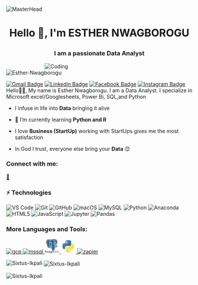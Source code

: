 ![MasterHead](https://thumbs.gfycat.com/BetterHandmadeGull-size_restricted.gif)
<h1 align="center">
  
  Hello 👋, I'm ESTHER NWAGBOROGU​</h1>
<h3 align="center">I am a passionate Data Analyst  </h3>
<img align="right" alt="Coding" width="400" src="https://i.pinimg.com/originals/f9/13/57/f9135788c6aeeec438abb986f283936c.gif">


<p align="left"> <img src="https://komarev.com/ghpvc/?username=Esther-Nwagbrogu&label=Profile%20views&color=0e75b6&style=flat" alt="Esther-Nwagborogu" /> </p>

[![Gmail Badge](https://img.shields.io/badge/-esthernwagborogu@gmail.com-c14438?style=flat-square&logo=Gmail&logoColor=white&link=mailto:esthernwagborogu@gmail.com)](mailto:esthernwagborogu@gmail.com)
[![Linkedin Badge](https://img.shields.io/badge/-LinkedIn-0e76a8?style=flat-square&logo=Linkedin&logoColor=white)](https://www.linkedin.com/in/esther-nwagborogu-87b9b276/)
[![Facebook Badge](https://img.shields.io/badge/-Facebook-3b5998?style=flat-square&logo=Facebook&logoColor=white)](https://www.facebook.com/esther.olatoye)
[![Instagram Badge](https://img.shields.io/badge/-Instagram-e4405f?style=flat-square&logo=Instagram&logoColor=white)](https://instagram.com/estherstephenikenna)
Hello🙋‍♀️, My name is Esther Nwagborogu. I am a Data Analyst. I specialize in Microsoft excel/Googlesheets, Power Bi, SQL,and Python

- I infuse in life into **Data** bringing it alive
  
- 🤝 I’m currently learning **Python and R**
- I love **Business (StartUp)** working with StartUps gives me the most satisfaction

- In God I trust, everyone else bring your **Data** 😊

<h3 align="left">Connect with me:</h3>
<p align="left">
<a href="mailto:esthernwagborogu@gmail.com" target="_blank" rel="noreferrer"> 📧 </a>


</p>

### ⚡ Technologies

![VS Code](https://img.shields.io/badge/-VS%20Code-007ACC?style=flat-square&logo=visual-studio-code)
![Git](https://img.shields.io/badge/-Git-black?style=flat-square&logo=git)
![GitHub](https://img.shields.io/badge/-GitHub-181717?style=flat-square&logo=github)
![macOS](https://img.shields.io/badge/macOS-000000?style=flat-face&logo=macOS)
![MySQL](https://img.shields.io/badge/-MySQL-black?style=flat-square&logo=mysql)
![Python](https://img.shields.io/badge/-Python-black?style=flat-square&logo=Python)
![Anaconda](https://img.shields.io/badge/Anaconda-%44A833.svg?style=flat-square&logo=anaconda&logoColor=white) 
![HTML5](https://img.shields.io/badge/-HTML5-E34F26?style=flat-square&logo=html5&logoColor=white)
![JavaScript](https://img.shields.io/badge/-JavaScript-black?style=flat-square&logo=javascript)
![Jupyter](https://img.shields.io/badge/Jupyter-%F37626?style=flat-square&logo=Jupyter)
![Pandas](https://img.shields.io/badge/pandas-%23150458.svg?style=flat-square&logo=pandas&logoColor=white) 


<h3 align="left">More Languages and Tools:</h3>
 </a> <a
 href="https://cloud.google.com" target="_blank" rel="noreferrer"> <img src="https://www.vectorlogo.zone/logos/google_cloud/google_cloud-icon.svg" alt="gcp" width="40" height="40"/> </a> </a> </a> <a href="https://www.microsoft.com/en-us/sql-server" target="_blank" rel="noreferrer"> <img src="https://www.svgrepo.com/show/303229/microsoft-sql-server-logo.svg" alt="mssql" width="40" height="40"/> </a> <a  </a> <a href="https://www.postgresql.org" target="_blank" rel="noreferrer"> <img src="https://raw.githubusercontent.com/devicons/devicon/master/icons/postgresql/postgresql-original-wordmark.svg" alt="postgresql" width="40" height="40"/> </a> <a href="https://www.python.org" target="_blank" rel="noreferrer"> <img src="https://raw.githubusercontent.com/devicons/devicon/master/icons/python/python-original.svg" alt="python" width="40" height="40"/> </a> <a href="https://zapier.com" target="_blank" rel="noreferrer"> <img src="https://www.vectorlogo.zone/logos/zapier/zapier-icon.svg" alt="zapier" width="40" height="40"/> </a>
 

 </p>

<p><img align="left" src="https://github-readme-stats.vercel.app/api/top-langs?username=Sixtus-Ikpali&show_icons=true&locale=en&layout=compact" alt="Sixtus-Ikpali" /></p>

<p>&nbsp;<img align="center" src="https://github-readme-stats.vercel.app/api?username=Sixtus-Ikpali&show_icons=true&locale=en" alt="Sixtus-Ikpali" /></p>

<p><img align="center" src="https://github-readme-streak-stats.herokuapp.com/?user=Sixtus-Ikpali&" alt="Sixtus-Ikpali" /></p>
